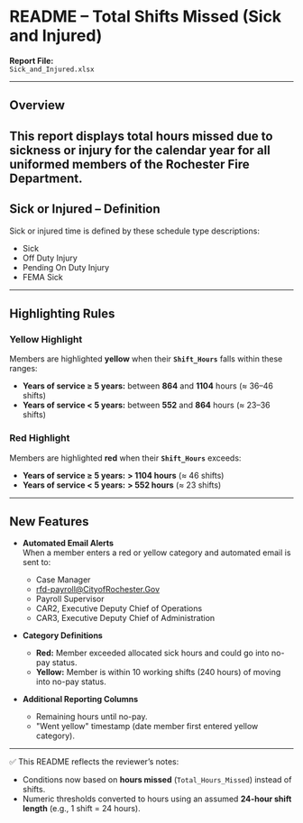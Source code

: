 # README – Total Shifts Missed (Sick and Injured)

**Report File:**  
`Sick_and_Injured.xlsx`  

---

## Overview
This report displays total hours missed due to sickness or injury for the calendar year for all uniformed members of the Rochester Fire Department.
---

## Sick or Injured – Definition
Sick or injured time is defined by these schedule type descriptions:
- Sick  
- Off Duty Injury  
- Pending On Duty Injury  
- FEMA Sick  

---

## Highlighting Rules

### Yellow Highlight
Members are highlighted **yellow** when their **`Shift_Hours`** falls within these ranges:
- **Years of service ≥ 5 years:** between **864** and **1104** hours (≈ 36–46 shifts)  
- **Years of service < 5 years:** between **552** and **864** hours (≈ 23–36 shifts)  

### Red Highlight
Members are highlighted **red** when their **`Shift_Hours`** exceeds:
- **Years of service ≥ 5 years:** **> 1104 hours** (≈ 46 shifts)  
- **Years of service < 5 years:** **> 552 hours** (≈ 23 shifts)  

---

## New Features
- **Automated Email Alerts**  
  When a member enters a red or yellow category and automated email is sent to: 
    * Case Manager
    * rfd-payroll@CityofRochester.Gov
    * Payroll Supervisor
    * CAR2, Executive Deputy Chief of Operations
    * CAR3, Executive Deputy Chief of Administration

- **Category Definitions**  
  - **Red:** Member exceeded allocated sick hours and could go into no-pay status.  
  - **Yellow:** Member is within 10 working shifts (240 hours) of moving into no-pay status.  

- **Additional Reporting Columns**  
  - Remaining hours until no-pay.  
  - "Went yellow" timestamp (date member first entered yellow category).  


---

✅ This README reflects the reviewer’s notes:  
- Conditions now based on **hours missed** (`Total_Hours_Missed`) instead of shifts.  
- Numeric thresholds converted to hours using an assumed **24-hour shift length** (e.g., 1 shift = 24 hours).  
